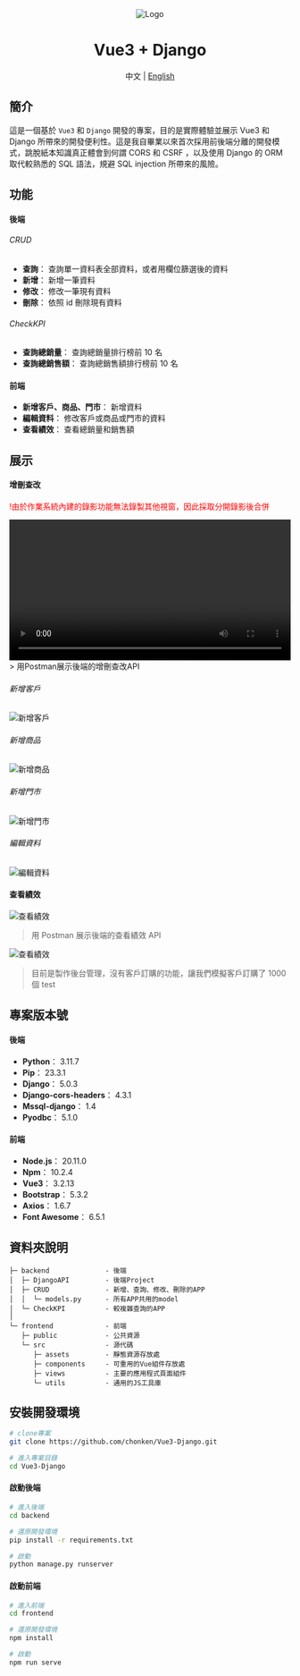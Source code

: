 <div align="center">
  <img alt="Logo" src="./frontend/src/assets/logo.png">
  <h1>Vue3 + Django</h1>
  <span>中文 | <a href="README-EN.md">English</a></span>
</div>

## 簡介

這是一個基於 `Vue3` 和 `Django` 開發的專案，目的是實際體驗並展示 Vue3 和 Django 所帶來的開發便利性。這是我自畢業以來首次採用前後端分離的開發模式，跳脫紙本知識真正體會到何謂 CORS 和 CSRF ，以及使用 Django 的 ORM 取代較熟悉的 SQL 語法，規避 SQL injection 所帶來的風險。

## 功能

#### 後端

###### CRUD

-   **查詢**： 查詢單一資料表全部資料，或者用欄位篩選後的資料
-   **新增**： 新增一筆資料
-   **修改**： 修改一筆現有資料
-   **刪除**： 依照 id 刪除現有資料

###### CheckKPI

-   **查詢總銷量**： 查詢總銷量排行榜前 10 名
-   **查詢總銷售額**： 查詢總銷售額排行榜前 10 名

#### 前端

-   **新增客戶、商品、門市**： 新增資料
-   **編輯資料**： 修改客戶或商品或門市的資料
-   **查看績效**： 查看總銷量和銷售額

## 展示

#### 增刪查改

<font color="red">!由於作業系統內建的錄影功能無法錄製其他視窗，因此採取分開錄影後合併</font>

<video width="100%" controls>
    <source src="exhibit/Postman-CRUD.mp4" type="video/mp4">
</video>
> 用Postman展示後端的增刪查改API

###### 新增客戶

![新增客戶](exhibit/Add-customer.gif '新增客戶')

###### 新增商品

![新增商品](exhibit/Add-product.gif '新增商品')

###### 新增門市

![新增門市](exhibit/Add-store.gif '新增門市')

###### 編輯資料

![編輯資料](exhibit/Edit-info.gif '編輯資料')

#### 查看績效

![查看績效](exhibit/Postman-check.gif '查看績效')

> 用 Postman 展示後端的查看績效 API

![查看績效](exhibit/CheckKPI.gif '查看績效')

> 目前是製作後台管理，沒有客戶訂購的功能，讓我們模擬客戶訂購了 1000 個 test

## 專案版本號

#### 後端

-   **Python**： 3.11.7
-   **Pip**： 23.3.1
-   **Django**： 5.0.3
-   **Django-cors-headers**： 4.3.1
-   **Mssql-django**： 1.4
-   **Pyodbc**： 5.1.0

#### 前端

-   **Node.js**： 20.11.0
-   **Npm**： 10.2.4
-   **Vue3**： 3.2.13
-   **Bootstrap**： 5.3.2
-   **Axios**： 1.6.7
-   **Font Awesome**： 6.5.1

## 資料夾說明

```plaintext
├─ backend              - 後端
│  ├─ DjangoAPI         - 後端Project
│  ├─ CRUD              - 新增、查詢、修改、刪除的APP
│  │  └─ models.py      - 所有APP共用的model
│  └─ CheckKPI          - 較複雜查詢的APP
│
└─ frontend             - 前端
   ├─ public            - 公共資源
   └─ src               - 源代碼
      ├─ assets         - 靜態資源存放處
      ├─ components     - 可重用的Vue組件存放處
      ├─ views          - 主要的應用程式頁面組件
      └─ utils          - 通用的JS工具庫

```

## 安裝開發環境

```bash
# clone專案
git clone https://github.com/chonken/Vue3-Django.git

# 進入專案目錄
cd Vue3-Django
```

#### 啟動後端

```bash
# 進入後端
cd backend

# 還原開發環境
pip install -r requirements.txt

# 啟動
python manage.py runserver
```

#### 啟動前端

```bash
# 進入前端
cd frontend

# 還原開發環境
npm install

# 啟動
npm run serve
```
